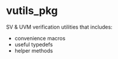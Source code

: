 # vutils_pkg
SV & UVM verification utilities that includes:
  - convenience macros
  - useful typedefs
  - helper methods
